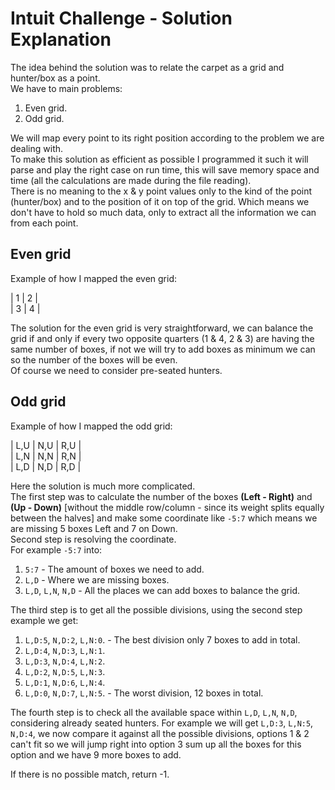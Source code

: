 # Intuit Challenge - Solution Explanation

The idea behind the solution was to relate the carpet as a grid and hunter/box as a point.  
We have to main problems:  

1. Even grid.
2. Odd grid.  

We will map every point to its right position according to the problem we are dealing with.  
To make this solution as efficient as possible I programmed it such it will parse and play the right case on run time, this will save memory space and time (all the calculations are made during the file reading).  
There is no meaning to the x & y point values only to the kind of the point (hunter/box) and to the position of it on top of the grid. Which means we don't have to hold so much data, only to extract all the information we can from each point.  

## Even grid

Example of how I mapped the even grid:

| 1 | 2 |  
| 3 | 4 |  

The solution for the even grid is very straightforward, we can balance the grid if and only if every two opposite quarters (1 & 4, 2 & 3) are having the same number of boxes, if not we will try to add boxes as minimum we can so the number of the boxes will be even.  
Of course we need to consider pre-seated hunters.

## Odd grid  

Example of how I mapped the odd grid:

| L,U | N,U | R,U |  
| L,N | N,N | R,N |  
| L,D | N,D | R,D |  

Here the solution is much more complicated.  
The first step was to calculate the number of the boxes **(Left - Right)** and **(Up - Down)** [without the middle row/column - since its weight splits equally between the halves] and make some coordinate like `-5:7` which means we are missing 5 boxes Left and 7 on Down.  
Second step is resolving the coordinate.  
For example `-5:7` into:  

1. `5:7` - The amount of boxes we need to add.
2. `L,D` - Where we are missing boxes.
3. `L,D`, `L,N`, `N,D` - All the places we can add boxes to balance the grid.

The third step is to get all the possible divisions, using the second step example we get:

1. `L,D:5`, `N,D:2`, `L,N:0`. - The best division only 7 boxes to add in total.
2. `L,D:4`, `N,D:3`, `L,N:1`.
3. `L,D:3`, `N,D:4`, `L,N:2`.
4. `L,D:2`, `N,D:5`, `L,N:3`.
5. `L,D:1`, `N,D:6`, `L,N:4`.
6. `L,D:0`, `N,D:7`, `L,N:5`. - The worst division, 12 boxes in total.

The fourth step is to check all the available space within `L,D`, `L,N`, `N,D`, considering already seated hunters. For example we will get `L,D:3`, `L,N:5`, `N,D:4`, we now compare it against all the possible divisions, options 1 & 2 can't fit so we will jump right into option 3 sum up all the boxes for this option and we have 9 more boxes to add.

If there is no possible match, return -1.